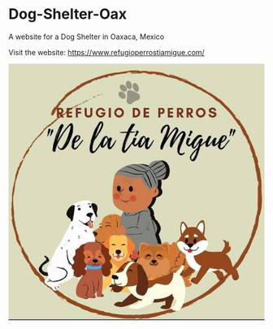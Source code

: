 # Dog-Shelter-Oax
A website for a Dog Shelter in Oaxaca, Mexico

Visit the website: https://www.refugioperrostiamigue.com/

![](https://github.com/isalesp/Dog-Shelter-Oax/blob/831c202d1508831efd8fda3dd6f85aabddd9e9c8/img1.jpeg)
